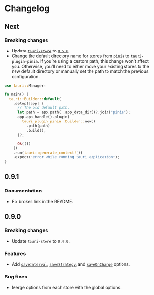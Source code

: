 # Changelog

## Next

### Breaking changes

- Update [`tauri-store`](https://docs.rs/tauri-store/0.5.0/tauri_store/) to [`0.5.0`](./tauri-store.md#050).
- Change the default directory name for stores from `pinia` to `tauri-plugin-pinia`. If you’re using a custom path, this change won’t affect you. Otherwise, you’ll need to either move your existing stores to the new default directory or manually set the path to match the previous configuration.

```rust
use tauri::Manager;

fn main() {
  tauri::Builder::default()
    .setup(|app| {
      // The old default path.
      let path = app.path().app_data_dir()?.join("pinia");
      app.app_handle().plugin(
        tauri_plugin_pinia::Builder::new()
          .path(path)
          .build(),
      )?;

      Ok(())
    })
    .run(tauri::generate_context!())
    .expect("error while running tauri application");
}
```

## 0.9.1

### Documentation

- Fix broken link in the README.

## 0.9.0

### Breaking changes

- Update [`tauri-store`](https://docs.rs/tauri-store/0.4.0/tauri_store/) to [`0.4.0`](./tauri-store.md#040).

### Features

- Add [`saveInterval`](https://tb.dev.br/tauri-store/reference/tauri-plugin-pinia/interfaces/StoreOptions.html#saveinterval), [`saveStrategy`](https://tb.dev.br/tauri-store/reference/tauri-plugin-pinia/interfaces/StoreOptions.html#savestrategy), and [`saveOnChange`](https://tb.dev.br/tauri-store/reference/tauri-plugin-pinia/interfaces/StoreOptions.html#saveonchange) options.

### Bug fixes

- Merge options from each store with the global options.

